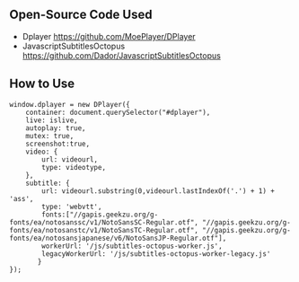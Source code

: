 ## Open-Source Code Used
* Dplayer https://github.com/MoePlayer/DPlayer
* JavascriptSubtitlesOctopus https://github.com/Dador/JavascriptSubtitlesOctopus
## How to Use
```
window.dplayer = new DPlayer({  
    container: document.querySelector("#dplayer"),  
    live: islive,  
    autoplay: true,  
    mutex: true,  
    screenshot:true,  
    video: {  
        url: videourl,  
        type: videotype,  
    },  
    subtitle: {  
        url: videourl.substring(0,videourl.lastIndexOf('.') + 1) + 'ass',  
        type: 'webvtt',  
        fonts:["//gapis.geekzu.org/g-fonts/ea/notosanssc/v1/NotoSansSC-Regular.otf", "//gapis.geekzu.org/g-fonts/ea/notosanstc/v1/NotoSansTC-Regular.otf", "//gapis.geekzu.org/g-fonts/ea/notosansjapanese/v6/NotoSansJP-Regular.otf"],  
        workerUrl: '/js/subtitles-octopus-worker.js',  
        legacyWorkerUrl: '/js/subtitles-octopus-worker-legacy.js'  
       }  
});  
```
